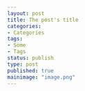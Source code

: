 ```yaml
---
layout: post
title: The post's title
categories:
- Categories
tags:
- Some
- Tags
status: publish
type: post
published: true
mainimage: "image.png"
---
```

